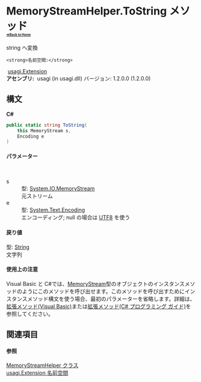 # MemoryStreamHelper.ToString メソッド <div style="font-size:30%"><a href="https://github.com/usagi/usagi.cs/blob/master/docs/Home.md">≪Back to Home</a></div> 

string へ変換


    <strong>名前空間:</strong>
&nbsp;<a href="N_usagi_Extension.md">usagi.Extension</a><br /><strong>アセンブリ:</strong>
&nbsp;usagi (in usagi.dll) バージョン: 1.2.0.0 (1.2.0.0)

## 構文

**C#**<br />
``` C#
public static string ToString(
	this MemoryStream s,
	Encoding e
)
```


#### パラメーター
&nbsp;<dl><dt>s</dt><dd>型: <a href="http://msdn2.microsoft.com/ja-jp/library/9a84386f" target="_blank">System.IO.MemoryStream</a><br />元ストリーム</dd><dt>e</dt><dd>型: <a href="http://msdn2.microsoft.com/ja-jp/library/86hf4sb8" target="_blank">System.Text.Encoding</a><br />エンコーディング; null の場合は <a href="http://msdn2.microsoft.com/ja-jp/library/teb7dbda" target="_blank">UTF8</a> を使う</dd></dl>

#### 戻り値
型: <a href="http://msdn2.microsoft.com/ja-jp/library/s1wwdcbf" target="_blank">String</a><br />文字列

#### 使用上の注意
Visual Basic と C#では、<a href="http://msdn2.microsoft.com/ja-jp/library/9a84386f" target="_blank">MemoryStream</a>型のオブジェクトのインスタンスメソッドのようにこのメソッドを呼び出せます。このメソッドを呼び出すためにインスタンスメソッド構文を使う場合、最初のパラメーターを省略します。詳細は、<a href="http://msdn.microsoft.com/ja-jp/library/bb384936.aspx" target="_blank">拡張メソッド(Visual Basic)</a>または<a href="http://msdn.microsoft.com/ja-jp/library/bb383977.aspx" target="_blank">拡張メソッド(C# プログラミング ガイド)</a>を参照してください。

## 関連項目


#### 参照
<a href="T_usagi_Extension_MemoryStreamHelper.md">MemoryStreamHelper クラス</a><br /><a href="N_usagi_Extension.md">usagi.Extension 名前空間</a><br />